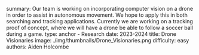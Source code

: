 summary: Our team is working on incorporating computer vision on a drone in order to assist in autonomous movement. We hope to apply this in both searching and tracking applications. Currently we are working on a tracking proof of concept, where we will have a drone be able to follow a soccer ball during a game.
type: anchor - Research
date: 2023-2024
title: Drone Visionaries
image: ./img/thumbnails/Drone_Visionaries.png
difficulty: easy
authors: Aiden Holcombe
